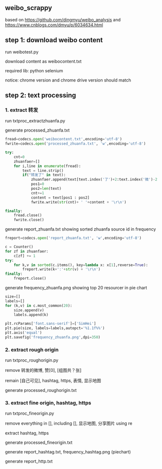 ## weibo_scrappy
based on 
https://github.com/dingmyu/weibo_analysis 
and
https://www.cnblogs.com/dmyu/p/6034634.html

## step 1: download weibo content

run weibotest.py 

download content as weibocontent.txt

required lib: python selenium

notice: chrome version and chrome drive version should match

## step 2: text processing

### 1. extract 转发 

run txtproc_extractzhuanfa.py

generate processed_zhuanfa.txt

```python
fread=codecs.open('weibocontent.txt',encoding='utf-8')
fwrite=codecs.open('processed_zhuanfa.txt', 'w',encoding='utf-8')

try:
    cnt=0
    zhuanfaer=[]
    for i,line in enumerate(fread):
        text = line.strip()
        if("转发了" in text):
            zhuanfaer.append(text[text.index('了')+2:text.index('微')-2])
            pos1=0
            pos2=len(text)
            cnt+=1
            content = text[pos1 : pos2]
            fwrite.write(str(cnt)+ ' '+content + '\r\n')

finally:
    fread.close()
    fwrite.close()
```

generate report_zhuanfa.txt showing sorted zhuanfa source id in frequency

```python
freport=codecs.open('report_zhuanfa.txt', 'w',encoding='utf-8')

c = Counter()
for zf in zhuanfaer:
    c[zf] += 1
try:
    for k,v in sorted(c.items(), key=lambda x: x[1],reverse=True):
        freport.write(k+':'+str(v) + '\r\n')
finally:
    freport.close()
```

generate frequency_zhuanfa.png showing top 20 resourcer in pie chart

```python
size=[]
labels=[]
for (k,v) in c.most_common(20):
    size.append(v)
    labels.append(k)
    
plt.rcParams['font.sans-serif']=['SimHei']
plt.pie(size, labels=labels,autopct='%1.1f%%')
plt.axis('equal')
plt.savefig('frequency_zhuanfa.png',dpi=350)
```

### 2. extract rough origin

run txtproc_roughorigin.py

remove 转发的微博, 赞[0], [组图共？张]

remain [自己可见], hashtag, https, 表情, 显示地图

generate processed_roughorigin.txt

### 3. extract fine origin, hashtag, https

run txtproc_fineorigin.py

remove everything in [], including [], 显示地图, 分享图片 using re

extract hashtag, https

generate processed_fineorigin.txt

generate report_hashtag.txt, frequency_hashtag.png (piechart)

generate report_http.txt




